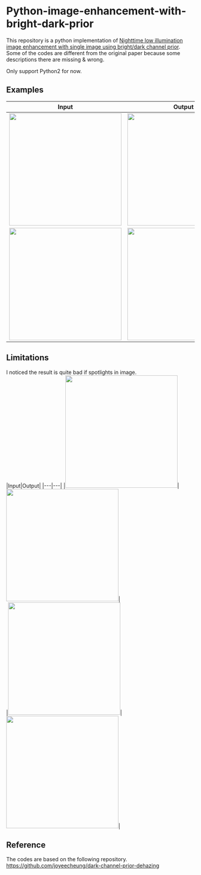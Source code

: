 # Python-image-enhancement-with-bright-dark-prior

This repository is a python implementation of [Nighttime low illumination image enhancement with single image using bright/dark channel prior](https://jivp-eurasipjournals.springeropen.com/articles/10.1186/s13640-018-0251-4).  
Some of the codes are different from the original paper because some descriptions there are missing & wrong.  

Only support Python2 for now.  

## Examples 
|Input|Output|
|---|---|
|<img src="https://user-images.githubusercontent.com/44015510/78751084-84f1db00-79ac-11ea-8e09-cbe382bc50b1.png" width="300">|<img src="https://user-images.githubusercontent.com/44015510/78751178-b1a5f280-79ac-11ea-8456-05295841102d.png" width="300">|   
|<img src="https://user-images.githubusercontent.com/44015510/78751294-e5811800-79ac-11ea-91f9-783418b08c75.png" width="300">|<img src="https://user-images.githubusercontent.com/44015510/78751315-f2057080-79ac-11ea-8279-90fe4cc7bc4b.png" width="300">|

## Limitations
I noticed the result is quite bad if spotlights in image.  
|Input|Output|
|---|---|
|<img src="https://user-images.githubusercontent.com/44015510/78845943-07c67480-7a45-11ea-8e13-1a8a34911b1e.jpeg" width="300">|<img src="https://user-images.githubusercontent.com/44015510/78845957-16ad2700-7a45-11ea-8704-01e1e38e2230.png" width="300">|   
|<img src="https://user-images.githubusercontent.com/44015510/78845968-1b71db00-7a45-11ea-937a-29396dd74d94.jpeg" width="300">|<img src="https://user-images.githubusercontent.com/44015510/78845971-1f056200-7a45-11ea-973c-e65afd9e261d.png" width="300">|

## Reference
The codes are based on the following repository.  
https://github.com/joyeecheung/dark-channel-prior-dehazing
